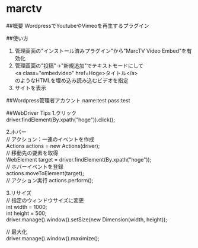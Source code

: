 marctv
===
##概要
WordpressでYoutubeやVimeoを再生するプラグイン

##使い方
1. 管理画面の"インストール済みプラグイン"から"MarcTV Video Embed"を有効化
2. 管理画面の"投稿"->"新規追加"でテキストモードにして  
\<a class="embedvideo" href=Hoge\>タイトル\</a\>  
のようなHTMLを埋め込み読み込むビデオを指定
3. サイトを表示

##Wordpress管理者アカウント
name:test pass:test

##WebDriver Tips
1.クリック  
driver.findElement(By.xpath("hoge")).click();  

2.ホバー    
// アクション：一連のイベントを作成  
Actions actions = new Actions(driver);    
// 移動先の要素を取得  
WebElement target = driver.findElement(By.xpath("hoge"));  
// ホバーイベントを登録  
actions.moveToElement(target);  
// アクション実行
actions.perform();  

3.リサイズ  
// 指定のウィンドウサイズに変更  
int width = 1000;  
int height = 500;  
driver.manage().window().setSize(new Dimension(width, height));  

// 最大化  
driver.manage().window().maximize();  

